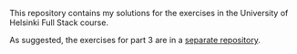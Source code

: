 This repository contains my solutions for the exercises in the University of Helsinki Full Stack course.

As suggested, the exercises for part 3 are in a [separate repository](https://github.com/kuuotto/fullstack-part3).

